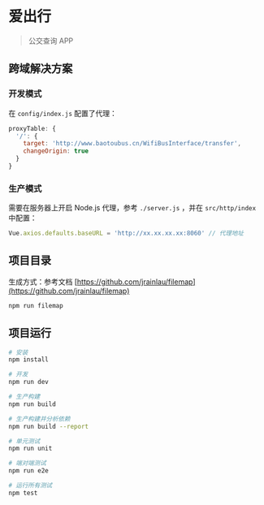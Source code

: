 # 爱出行

> 公交查询 APP

## 跨域解决方案

### 开发模式

在 `config/index.js` 配置了代理：

```javascript
proxyTable: {
  '/': {
    target: 'http://www.baotoubus.cn/WifiBusInterface/transfer',
    changeOrigin: true
  }
}
```

### 生产模式

需要在服务器上开启 Node.js 代理，参考 `./server.js` ，并在 `src/http/index` 中配置：

```javascript
Vue.axios.defaults.baseURL = 'http://xx.xx.xx.xx:8060' // 代理地址
```

## 项目目录

生成方式：参考文档 [https://github.com/jrainlau/filemap](https://github.com/jrainlau/filemap)

```bash
npm run filemap
```

## 项目运行

``` bash
# 安装
npm install

# 开发
npm run dev

# 生产构建
npm run build

# 生产构建并分析依赖
npm run build --report

# 单元测试
npm run unit

# 端对端测试
npm run e2e

# 运行所有测试
npm test
```
